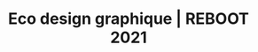 ---
title: Eco design graphique | REBOOT 2021
image: eco-design-graphique.png
description: Rediffusion du live twitch du TALK sur "Intégrer le Design Graphique dans une démarche durable" en compagnie de Linda Laffourcade et Lucile Quero.
subjects:
- numerique-responsable
- developpement-durable
types:
- conference-reboot
link: https://www.youtube.com/watch?v=QD1_UX0IVEI
---